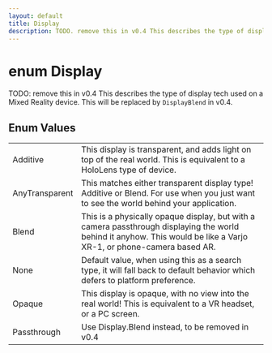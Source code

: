 ```yaml
---
layout: default
title: Display
description: TODO. remove this in v0.4 This describes the type of display tech used on a Mixed Reality device. This will be replaced by DisplayBlend in v0.4.
---
```

# enum Display

TODO: remove this in v0.4
This describes the type of display tech used on a Mixed
Reality device. This will be replaced by `DisplayBlend` in v0.4.




## Enum Values

|  |  |
|--|--|
|Additive|This display is transparent, and adds light on top of the real world. This is equivalent to a HoloLens type of device.|
|AnyTransparent|This matches either transparent display type! Additive or Blend. For use when you just want to see the world behind your application.|
|Blend|This is a physically opaque display, but with a camera passthrough displaying the world behind it anyhow. This would be like a Varjo XR-1, or phone-camera based AR.|
|None|Default value, when using this as a search type, it will fall back to default behavior which defers to platform preference.|
|Opaque|This display is opaque, with no view into the real world! This is equivalent to a VR headset, or a PC screen.|
|Passthrough|Use Display.Blend instead, to be removed in v0.4|


